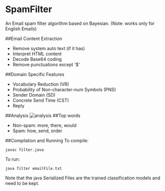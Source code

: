 SpamFilter
==========

An Email spam filter algorithm based on Bayesian. (Note: works only for English Emails) 

##Email Content Extraction
* Remove system auto text (if it has)
* Interpret HTML content
* Decode Base64 coding
* Remove punctuations except '$'

##Domain Specific Features
* Vocabulary Reduction (VR)
* Probability of Non-character-num Symbols (PNS)
* Sender Domain (SD)
* Concrete Send Time (CST)
* Reply

##Analysis
![analysis](http://www.mftp.info/20140202/1392081219x1927178161.png)
##Top words
* Non-spam: more, there, would
* Spam: how, send, order

##Compilation and Running
To compile:
```
javac filter.java
```
To run:
```
java filter emailFile.txt
```
Note that the java Serialized Files are the trained classification models and need to be kept.
